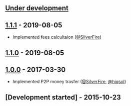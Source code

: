 ## [Under development]

## [1.1.1] - 2019-08-05

- Implemented fees calcultaion ([@SilverFire])

## [1.1.0] - 2019-08-05

## [1.0.0] - 2017-03-30

- Implemented P2P money trasfer ([@SilverFire], [@hiqsol])

## [Development started] - 2015-10-23

[@hiqsol]: https://github.com/hiqsol
[sol@hiqdev.com]: https://github.com/hiqsol
[@SilverFire]: https://github.com/SilverFire
[d.naumenko.a@gmail.com]: https://github.com/SilverFire
[@tafid]: https://github.com/tafid
[andreyklochok@gmail.com]: https://github.com/tafid
[@BladeRoot]: https://github.com/BladeRoot
[bladeroot@gmail.com]: https://github.com/BladeRoot
[Under development]: https://github.com/hiqdev/omnipay-yandexmoney/compare/1.1.0...HEAD
[1.0.0]: https://github.com/hiqdev/omnipay-yandexmoney/releases/tag/1.0.0
[1.1.0]: https://github.com/hiqdev/omnipay-yandexmoney/compare/1.0.0...1.1.0
[1.1.1]: https://github.com/hiqdev/omnipay-yandexmoney/compare/1.1.0...1.1.1
